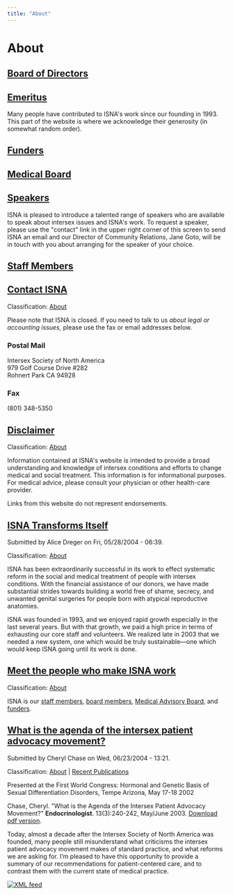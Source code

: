 ```yaml
---
title: "About"
---
```


# About

[Board of Directors][1]
-----------------------

[Emeritus][2]
-------------

Many people have contributed to ISNA's work since our founding in 1993. This part of the website is where we acknowledge their generosity (in somewhat random order).

[Funders][3]
------------

[Medical Board][4]
------------------

[Speakers][5]
-------------

ISNA is pleased to introduce a talented range of speakers who are available to speak about intersex issues and ISNA's work. To request a speaker, please use the "contact" link in the upper right corner of this screen to send ISNA an email and our Director of Community Relations, Jane Goto, will be in touch with you about arranging for the speaker of your choice.

[Staff Members][6]
------------------

[Contact ISNA][7]
-----------------

Classification: [About][8]

Please note that ISNA is closed. If you need to talk to us _about legal or accounting issues,_ please use the fax or email addresses below.

### Postal Mail

Intersex Society of North America  
979 Golf Course Drive #282  
Rohnert Park CA 94928

### Fax

(801) 348-5350


[Disclaimer][10]
----------------

Classification: [About][11]

Information contained at ISNA's website is intended to provide a broad understanding and knowledge of intersex conditions and efforts to change medical and social treatment. This information is for informational purposes. For medical advice, please consult your physician or other health-care provider.

Links from this website do not represent endorsements.

[ISNA Transforms Itself][12]
----------------------------

Submitted by Alice Dreger on Fri, 05/28/2004 - 06:39.

Classification: [About][13]

ISNA has been extraordinarily successful in its work to effect systematic reform in the social and medical treatment of people with intersex conditions. With the financial assistance of our donors, we have made substantial strides towards building a world free of shame, secrecy, and unwanted genital surgeries for people born with atypical reproductive anatomies.

ISNA was founded in 1993, and we enjoyed rapid growth especially in the last several years. But with that growth, we paid a high price in terms of exhausting our core staff and volunteers. We realized late in 2003 that we needed a new system, one which would be truly sustainable—one which would keep ISNA going until its work is done.

[Meet the people who make ISNA work][14]
----------------------------------------

Classification: [About][15]

ISNA is our [staff members][16], [board members][17], [Medical Advisory Board][18], and [funders][19].

[What is the agenda of the intersex patient advocacy movement?][20]
-------------------------------------------------------------------

Submitted by Cheryl Chase on Wed, 06/23/2004 - 13:21.

Classification: [About][21] | [Recent Publications][22]

Presented at the First World Congress: Hormonal and Genetic Basis of Sexual Differentiation Disorders, Tempe Arizona, May 17-18 2002

Chase, Cheryl. "What is the Agenda of the Intersex Patient Advocacy Movement?" **Endocrinologist**. 13(3):240-242, May/June 2003. [Download pdf version][23].

Today, almost a decade after the Intersex Society of North America was founded, many people still misunderstand what criticisms the intersex patient advocacy movement makes of standard practice, and what reforms we are asking for. I’m pleased to have this opportunity to provide a summary of our recommendations for patient-centered care, and to contrast them with the current state of medical practice.

[![XML feed](misc/xml.png "XML feed")][24]


[1]: /about/board
[2]: /about/emeritus
[3]: /about/funders
[4]: /taxonomy/term/40
[5]: /about/speakers
[6]: /about/staff
[7]: /about/contact
[8]: /about
[10]: /disclaimer
[11]: /about
[12]: /node/594
[13]: /about
[14]: /node/585
[15]: /about
[16]: /taxonomy/page/or/5
[17]: /taxonomy/page/or/4
[18]: /about/medicalboard
[19]: /taxonomy/page/or/6
[20]: /agenda
[21]: /about
[22]: /library/recentpublications
[23]: /pdf/gubbio.pdf
[24]: /taxonomy/term/3/0/feed
